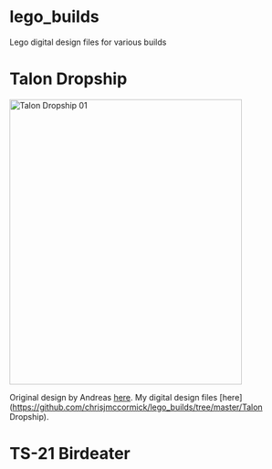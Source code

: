 # lego_builds
Lego digital design files for various builds

# Talon Dropship

<a data-flickr-embed="true"  href="https://www.flickr.com/photos/129594216@N04/33313480373/in/datetaken-public/" title="Talon Dropship 01"><img src="https://c1.staticflickr.com/3/2895/33313480373_6d7d75b9ec.jpg" width="407" height="500" alt="Talon Dropship 01"></a><script async src="//embedr.flickr.com/assets/client-code.js" charset="utf-8"></script>

Original design by Andreas [here](https://www.flickr.com/photos/cc-7576/6748547019/).
My digital design files [here](https://github.com/chrisjmccormick/lego_builds/tree/master/Talon Dropship).

# TS-21 Birdeater


